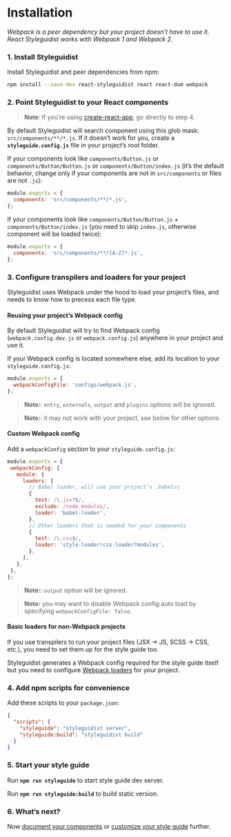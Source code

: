 # Installation

*Webpack is a peer dependency but your project doesn’t have to use it. React Styleguidist works with Webpack 1 and Webpack 2.*

### 1. Install Styleguidist

Install Styleguidist and peer dependencies from npm: 

 ```bash
 npm install --save-dev react-styleguidist react react-dom webpack
 ```

### 2. Point Styleguidist to your React components 

> **Note**: If you’re using [create-react-app](https://github.com/facebookincubator/create-react-app), go directly to step 4.

By default Styleguidist will search component using this glob mask: `src/components/**/*.js`. If it doesn’t work for you, create a **`styleguide.config.js`** file in your project’s root folder.

If your components look like `components/Button.js` or `components/Button/Button.js` or `components/Button/index.js` (it’s the default behavior, change only if your components are not in `src/components` or files are not `.js`):

```javascript
module.exports = {
  components: 'src/components/**/*.js',
};
```

If your components look like `components/Button/Button.js` + `components/Button/index.js` (you need to skip `index.js`, otherwise component will be loaded twice):

```javascript
module.exports = {
  components: 'src/components/**/[A-Z]*.js',
};
```

### 3. Configure transpilers and loaders for your project

Styleguidist uses Webpack under the hood to load your project‘s files, and needs to know how to precess each file type.  

#### Reusing your project’s Webpack config

By default Styleguidist will try to find Webpack config (`webpack.config.dev.js` or `webpack.config.js`) anywhere in your project and use it.

If your Webpack config is located somewhere else, add its location to your `styleguide.config.js`:

```javascript
module.exports = {
  webpackConfigFile: 'configs/webpack.js',
};
```

> **Note:**: `entry`, `externals`, `output` and `plugins` options will be ignored.

> **Note:**: it may not work with your project, see below for other options.

#### Custom Webpack config  

Add a `webpackConfig` section to your `styleguide.config.js`:

```javascript
module.exports = {
 webpackConfig: {
   module: {
     loaders: [
       // Babel loader, will use your project’s .babelrc
       {
         test: /\.jsx?$/,
         exclude: /node_modules/,
         loader: 'babel-loader',
       },
       // Other loaders that is needed for your components
       {
         test: /\.css$/,
         loader: 'style-loader!css-loader?modules',
       },
     ],
   },
 },
};
```

> **Note:**: `output` option will be ignored.

> **Note:** you may want to disable Webpack config auto load by specifying `webpackConfigFile: false`.

#### Basic loaders for non-Webpack projects 

If you use transpilers to run your project files (JSX → JS, SCSS → CSS, etc.), you need to set them up for the style guide too.

Styleguidist generates a Webpack config required for the style guide itself but you need to configure [Webpack loaders](https://webpack.github.io/docs/configuration.html#module-loaders) for your project.

 
### 4. Add npm scripts for convenience 

Add these scripts to your `package.json`:

```json
{
  "scripts": {
    "styleguide": "styleguidist server",
    "styleguide:build": "styleguidist build"
  }
}
```

### 5. Start your style guide

Run **`npm run styleguide`** to start style guide dev server.

Run **`npm run styleguide:build`** to build static version.

### 6. What‘s next?

Now [document your components](Documenting.md) or [customize your style guide](Configuration.md) further.
